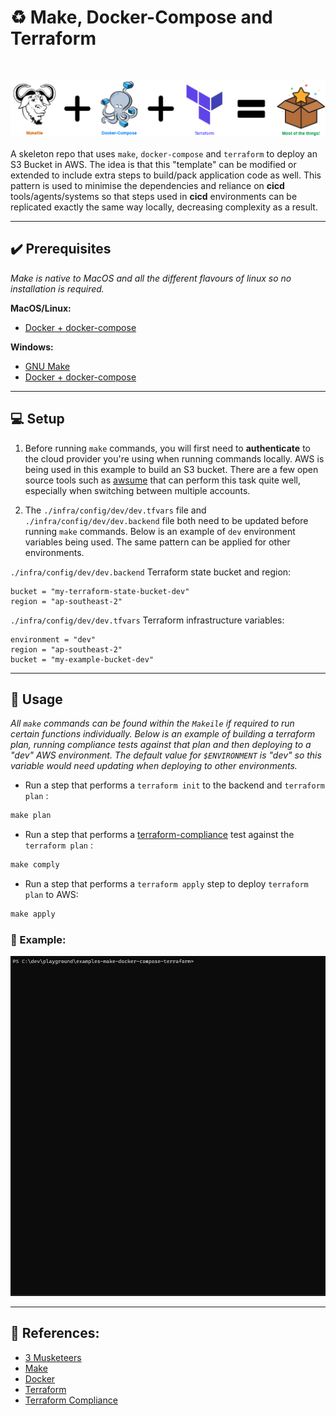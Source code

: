# :recycle: Make, Docker-Compose and Terraform

<br />

![image](docs/triforce.png)<br />
<br />
A skeleton repo that uses `make`, `docker-compose` and `terraform` to deploy an S3 Bucket in AWS. The idea is that this "template" can be modified or extended to include extra steps to build/pack application code as well. This pattern is used to minimise the dependencies and reliance on **cicd** tools/agents/systems so that steps used in **cicd** environments can be replicated exactly the same way locally, decreasing complexity as a result.

---

## :heavy_check_mark: Prerequisites

_Make is native to MacOS and all the different flavours of linux so no installation is required._

**MacOS/Linux:**
* [Docker + docker-compose](https://hub.docker.com/editions/community/docker-ce-desktop-mac/)

**Windows:**
* [GNU Make](http://gnuwin32.sourceforge.net/packages/make.htm)
* [Docker + docker-compose](https://hub.docker.com/editions/community/docker-ce-desktop-windows/)

---
## :computer: Setup

1. Before running `make` commands, you will first need to **authenticate** to the cloud provider you're using when running commands locally. AWS is being used in this example to build an S3 bucket. There are a few open source tools such as [awsume](https://awsu.me/) that can perform this task quite well, especially when switching between multiple accounts.

2. The `./infra/config/dev/dev.tfvars` file and  `./infra/config/dev/dev.backend` file both need to be updated before running `make` commands. Below is an example of `dev` environment variables being used. The same pattern can be applied for other environments.

`./infra/config/dev/dev.backend` Terraform state bucket and region:
```hcl
bucket = "my-terraform-state-bucket-dev"
region = "ap-southeast-2"
```
`./infra/config/dev/dev.tfvars` Terraform infrastructure variables:
```hcl
environment = "dev"
region = "ap-southeast-2"
bucket = "my-example-bucket-dev"
```
---

## :mega: Usage

_All `make` commands can be found within the `Makeile` if required to run certain functions individually. Below is an example of building a terraform plan, running compliance tests against that plan and then deploying to a "dev" AWS environment. The default value for `$ENVIRONMENT` is "dev" so this variable would need updating when deploying to other environments._

* Run a step that performs a `terraform init` to the backend and `terraform plan` :
```makefile
make plan
```
* Run a step that performs a [terraform-compliance](https://terraform-compliance.com/) test against the `terraform plan` :
```makefile
make comply
```
* Run a step that performs a `terraform apply` step to deploy `terraform plan` to AWS:
```makefile
make apply
```

### :rocket: Example:
![image](docs/example.gif)

---

## :bookmark_tabs: References:

* [3 Musketeers](https://3musketeers.io/)
* [Make](https://opensource.com/article/18/8/what-how-makefile/)
* [Docker](https://www.docker.com/)
* [Terraform](https://www.terraform.io/)
* [Terraform Compliance](https://terraform-compliance.com/)
